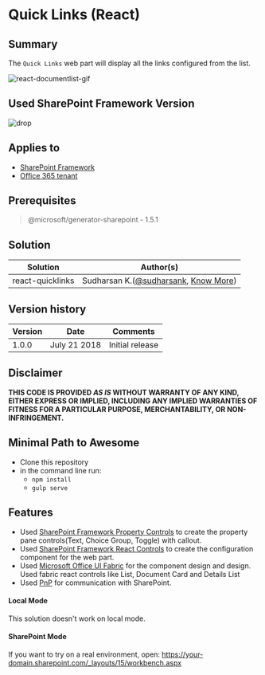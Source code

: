 # Quick Links (React)

## Summary
The `Quick Links` web part will display all the links configured from the list.

![react-documentlist-gif](./assets/Preview.gif)

## Used SharePoint Framework Version 
![drop](https://img.shields.io/badge/version-GA-green.svg)

## Applies to

* [SharePoint Framework](https:/dev.office.com/sharepoint)
* [Office 365 tenant](https://dev.office.com/sharepoint/docs/spfx/set-up-your-development-environment)

## Prerequisites
 
> @microsoft/generator-sharepoint - 1.5.1

## Solution

Solution|Author(s)
--------|---------
react-quicklinks | Sudharsan K.([@sudharsank](https://twitter.com/sudharsank), [Know More](http://windowssharepointserver.blogspot.com/))

## Version history

Version|Date|Comments
-------|----|--------
1.0.0|July 21 2018|Initial release

## Disclaimer
**THIS CODE IS PROVIDED *AS IS* WITHOUT WARRANTY OF ANY KIND, EITHER EXPRESS OR IMPLIED, INCLUDING ANY IMPLIED WARRANTIES OF FITNESS FOR A PARTICULAR PURPOSE, MERCHANTABILITY, OR NON-INFRINGEMENT.**

## Minimal Path to Awesome

- Clone this repository
- in the command line run:
  - `npm install`
  - `gulp serve`

## Features
- Used [SharePoint Framework Property Controls](https://sharepoint.github.io/sp-dev-fx-property-controls/) to create the property pane controls(Text, Choice Group, Toggle) with callout.
- Used [SharePoint Framework React Controls](https://sharepoint.github.io/sp-dev-fx-controls-react) to create the configuration component for the web part.
- Used [Microsoft Office UI Fabric](https://developer.microsoft.com/en-us/fabric#/get-started) for the component design and design. Used fabric react controls like List, Document Card and Details List
- Used [PnP](https://pnp.github.io/pnpjs/getting-started.html) for communication with SharePoint.

#### Local Mode
This solution doesn't work on local mode.

#### SharePoint Mode
If you want to try on a real environment, open:
https://your-domain.sharepoint.com/_layouts/15/workbench.aspx